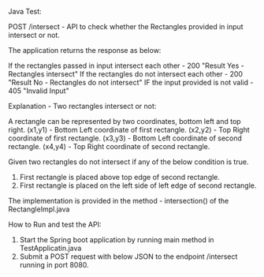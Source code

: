 Java Test:

POST /intersect - API to check whether the Rectangles provided in input intersect or not.

The application returns the response as below:

If the rectangles passed in input intersect each other -  200 "Result Yes - Rectangles intersect"
If the rectangles do not intersect each other - 200 "Result No - Rectangles do not intersect"
IF the input provided is not valid - 405 "Invalid Input"



Explanation - Two rectangles intersect or not:

A rectangle can be represented by two coordinates, bottom left and top right. 
(x1,y1) - Bottom Left coordinate of first rectangle.
(x2,y2) - Top Right coordinate of first rectangle.
(x3,y3) - Bottom Left coordinate of second rectangle.
(x4,y4) - Top Right coordinate of second rectangle.
 
 Given two rectangles do not intersect if any of the below condition is true.
1) First rectangle is placed above top edge of second rectangle.
2) First rectangle is placed on the left side of left edge of second rectangle.

The implementation is provided in the method - intersection() of the RectangleImpl.java


How to Run and test the API:

 1) Start the Spring boot application by running main method in TestApplicatin.java
 2) Submit a POST request with below JSON to the endpoint /intersect running in port 8080.